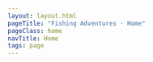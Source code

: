 ```yaml
---
layout: layout.html
pageTitle: "Fishing Adventures - Home"
pageClass: home
navTitle: Home
tags: page
---
```

